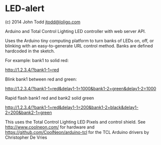 LED-alert
=========
(c) 2014 John Todd jtodd@loligo.com

Arduino and Total Control Lighting LED controller with web server API.

Uses the Arduino tiny computing platform to turn banks of LEDs on, off, or blinking 
with an easy-to-generate URL control method. Banks are defined hardcoded in the sketch.

For example:
 bank1 to solid red:
 
  http://1.2.3.4/?bank1-1=red
 
 Blink bank1 between red and green:
 
  http://1.2.3.4/?bank1-1=red&delay1-1=1000&bank1-2=green&delay1-2=1000

Rapid flash bank1 red and bank2 solid green

  http://1.2.3.4/?bank1-1=red&delay1-1=200&bank1-2=black&delay1-2=200&bank2-1=green

This uses the Total Control Lighting LED Pixels
and control shield.  See http://www.coolneon.com/
for hardware and https://github.com/CoolNeon/arduino-tcl
for the TCL Arduino drivers by Christopher De Vries
